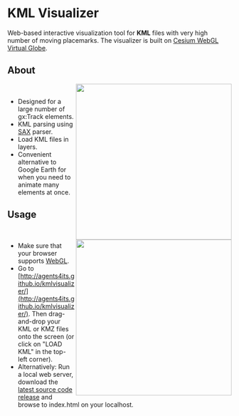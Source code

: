 # KML Visualizer
Web-based interactive visualization tool for **KML** files with very high number of moving placemarks. The visualizer is built on  [Cesium WebGL Virtual Globe](http.cesiumjs.org).


## About
<img src="https://raw.github.com/agents4its/kmlvisualizer/screenshots/layer.PNG" width="350" align="right" /><br>
- Designed for a large number of gx:Track elements.
- KML parsing using [SAX](https://github.com/ndebeiss/jsxmlsaxparser) parser.
- Load KML files in layers.
- Convenient alternative to Google Earth for when you need to animate many elements at once.

## Usage
<img src="https://raw.github.com/agents4its/kmlvisualizer/screenshots/translucency.JPG" width="350" align="right" /><br>
- Make sure that your browser supports [WebGL](http://get.webgl.org/).
- Go to [http://agents4its.github.io/kmlvisualizer/](http://agents4its.github.io/kmlvisualizer/). Then drag-and-drop your KML or KMZ files onto the screen (or click on "LOAD KML" in the top-left corner).
- Alternatively: Run a local web server, download the [latest source code release](https://github.com/agents4its/kmlvisualizer/releases/) and browse to index.html on your localhost.


